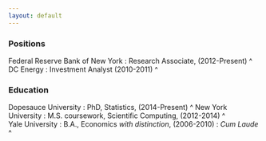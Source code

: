 ```yaml
---
layout: default
---
```


### Positions

Federal Reserve Bank of New York 
:  Research Associate, (2012-Present)
^  
DC Energy
:  Investment Analyst (2010-2011)
^
### Education

Dopesauce University
: PhD, Statistics, (2014-Present)
^ 
New York University
: M.S. coursework, Scientific Computing, (2012-2014)
^   
Yale University
: B.A., Economics _with distinction_, (2006-2010)
: _Cum Laude_
^